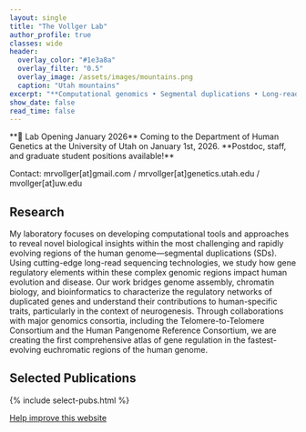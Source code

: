 ```yaml
---
layout: single
title: "The Vollger Lab"
author_profile: true
classes: wide
header:
  overlay_color: "#1e3a8a"
  overlay_filter: "0.5"
  overlay_image: /assets/images/mountains.png
  caption: "Utah mountains"
excerpt: "**Computational genomics • Segmental duplications • Long-read sequencing**"
show_date: false
read_time: false
---
```


<style>
.page__hero {
  background-image: url('/assets/images/mountains.png');
  background-size: cover;
  background-position: center;
}

/* Make author avatar rectangular with border */
.author__avatar img {
  width: auto !important;
  height: 150px !important;
  max-width: 150px !important;
  border-radius: 8px !important;
  object-fit: contain !important;
  border: 1px solid #ccc !important;
  background: transparent !important;
}
</style>

<div class="notice--info" markdown="1">
**🔬 Lab Opening January 2026**  
Coming to the Department of Human Genetics at the University of Utah on January 1st, 2026.  
**Postdoc, staff, and graduate student positions available!**

Contact: mrvollger[at]gmail.com / mrvollger[at]genetics.utah.edu / mvollger[at]uw.edu

</div>

## Research

My laboratory focuses on developing computational tools and approaches to reveal novel biological insights within the most challenging and rapidly evolving regions of the human genome—segmental duplications (SDs). Using cutting-edge long-read sequencing technologies, we study how gene regulatory elements within these complex genomic regions impact human evolution and disease. Our work bridges genome assembly, chromatin biology, and bioinformatics to characterize the regulatory networks of duplicated genes and understand their contributions to human-specific traits, particularly in the context of neurogenesis. Through collaborations with major genomics consortia, including the Telomere-to-Telomere Consortium and the Human Pangenome Reference Consortium, we are creating the first comprehensive atlas of gene regulation in the fastest-evolving euchromatic regions of the human genome.

## Selected Publications

<script type='text/javascript' src='https://d1bxh8uas1mnw7.cloudfront.net/assets/embed.js'></script>

{% include select-pubs.html %}

[Help improve this website](https://github.com/vollgerlab/vollgerlab.github.io/edit/main/index.md)
